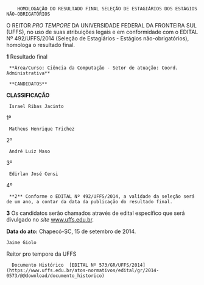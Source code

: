         HOMOLOGAÇÃO DO RESULTADO FINAL SELEÇÃO DE ESTAGIÁRIOS DOS ESTÁGIOS NÃO-OBRIGATÓRIOS  

O REITOR *PRO TEMPORE* DA UNIVERSIDADE FEDERAL DA FRONTEIRA SUL (UFFS), no uso de suas atribuições legais e em conformidade com o EDITAL Nº 492/UFFS/2014 (Seleção de Estagiários - Estágios não-obrigatórios), homologa o resultado final.

 **1** Resultado final

     **Àrea/Curso: Ciência da Computação - Setor de atuação: Coord. Administrativa**

     **CANDIDATOS**

   **CLASSIFICAÇÃO**

     Israel Ribas Jacinto

   1º

     Matheus Henrique Trichez

   2º

     André Luiz Maso

   3º

     Edirlan José Censi

   4º

     **2** Conforme o EDITAL Nº 492/UFFS/2014, a validade da seleção será de um ano, a contar da data da publicação do resultado final.

 **3** Os candidatos serão chamados através de edital específico que será divulgado no *site* www.uffs.edu.br.

  

   **Data do ato:** Chapecó-SC, 15 de setembro de 2014.   
 

    Jaime Giolo   
 Reitor pro tempore da UFFS 

      Documento Histórico  [EDITAL Nº 573/GR/UFFS/2014](https://www.uffs.edu.br/atos-normativos/edital/gr/2014-0573/@@download/documento_historico)     
      